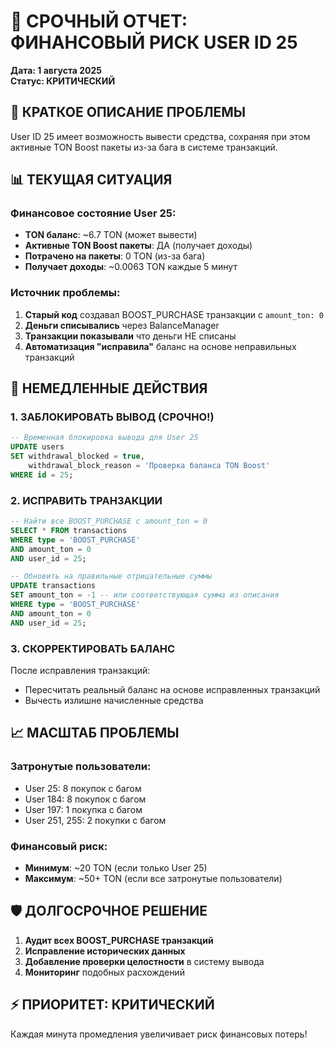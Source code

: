 # 🚨 СРОЧНЫЙ ОТЧЕТ: ФИНАНСОВЫЙ РИСК USER ID 25
**Дата: 1 августа 2025**  
**Статус: КРИТИЧЕСКИЙ**

## 🔴 КРАТКОЕ ОПИСАНИЕ ПРОБЛЕМЫ

User ID 25 имеет возможность вывести средства, сохраняя при этом активные TON Boost пакеты из-за бага в системе транзакций.

## 📊 ТЕКУЩАЯ СИТУАЦИЯ

### Финансовое состояние User 25:
- **TON баланс**: ~6.7 TON (может вывести)
- **Активные TON Boost пакеты**: ДА (получает доходы)
- **Потрачено на пакеты**: 0 TON (из-за бага)
- **Получает доходы**: ~0.0063 TON каждые 5 минут

### Источник проблемы:
1. **Старый код** создавал BOOST_PURCHASE транзакции с `amount_ton: 0`
2. **Деньги списывались** через BalanceManager
3. **Транзакции показывали** что деньги НЕ списаны
4. **Автоматизация "исправила"** баланс на основе неправильных транзакций

## 🚨 НЕМЕДЛЕННЫЕ ДЕЙСТВИЯ

### 1. ЗАБЛОКИРОВАТЬ ВЫВОД (СРОЧНО!)
```sql
-- Временная блокировка вывода для User 25
UPDATE users 
SET withdrawal_blocked = true,
    withdrawal_block_reason = 'Проверка баланса TON Boost'
WHERE id = 25;
```

### 2. ИСПРАВИТЬ ТРАНЗАКЦИИ
```sql
-- Найти все BOOST_PURCHASE с amount_ton = 0
SELECT * FROM transactions 
WHERE type = 'BOOST_PURCHASE' 
AND amount_ton = 0
AND user_id = 25;

-- Обновить на правильные отрицательные суммы
UPDATE transactions 
SET amount_ton = -1 -- или соответствующая сумма из описания
WHERE type = 'BOOST_PURCHASE' 
AND amount_ton = 0
AND user_id = 25;
```

### 3. СКОРРЕКТИРОВАТЬ БАЛАНС
После исправления транзакций:
- Пересчитать реальный баланс на основе исправленных транзакций
- Вычесть излишне начисленные средства

## 📈 МАСШТАБ ПРОБЛЕМЫ

### Затронутые пользователи:
- User 25: 8 покупок с багом
- User 184: 8 покупок с багом  
- User 197: 1 покупка с багом
- User 251, 255: 2 покупки с багом

### Финансовый риск:
- **Минимум**: ~20 TON (если только User 25)
- **Максимум**: ~50+ TON (если все затронутые пользователи)

## 🛡️ ДОЛГОСРОЧНОЕ РЕШЕНИЕ

1. **Аудит всех BOOST_PURCHASE транзакций**
2. **Исправление исторических данных**
3. **Добавление проверки целостности** в систему вывода
4. **Мониторинг** подобных расхождений

## ⚡ ПРИОРИТЕТ: КРИТИЧЕСКИЙ

Каждая минута промедления увеличивает риск финансовых потерь!